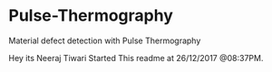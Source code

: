 # Pulse-Thermography
Material defect detection with Pulse Thermography

Hey its Neeraj Tiwari Started This readme at 26/12/2017 @08:37PM.
